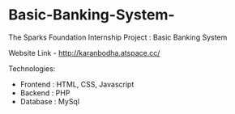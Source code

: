 # Basic-Banking-System-
The Sparks Foundation Internship Project : Basic Banking System

Website Link - http://karanbodha.atspace.cc/

Technologies:

- Frontend : HTML, CSS, Javascript
- Backend : PHP
- Database : MySql
